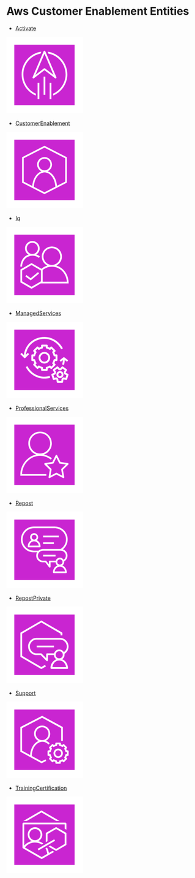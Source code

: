# Aws Customer Enablement Entities


- [Activate](./activate.md)  
<img src="./activate.png" width="200"/>

- [CustomerEnablement](./customer-enablement.md)  
<img src="./customer-enablement.png" width="200"/>

- [Iq](./iq.md)  
<img src="./iq.png" width="200"/>

- [ManagedServices](./managed-services.md)  
<img src="./managed-services.png" width="200"/>

- [ProfessionalServices](./professional-services.md)  
<img src="./professional-services.png" width="200"/>

- [Repost](./repost.md)  
<img src="./repost.png" width="200"/>

- [RepostPrivate](./repost-private.md)  
<img src="./repost-private.png" width="200"/>

- [Support](./support.md)  
<img src="./support.png" width="200"/>

- [TrainingCertification](./training-certification.md)  
<img src="./training-certification.png" width="200"/>

